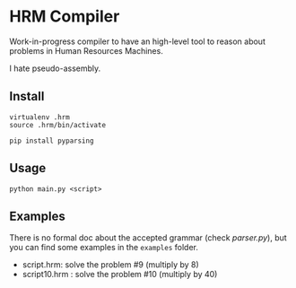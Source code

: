 HRM Compiler
============

Work-in-progress compiler to have an high-level tool
to reason about problems in Human Resources Machines.

I hate pseudo-assembly.

## Install

```
virtualenv .hrm
source .hrm/bin/activate

pip install pyparsing
```

## Usage

`python main.py <script>`

## Examples

There is no formal doc about the accepted grammar (check _parser.py_),
but you can find some examples in the `examples` folder.

* script.hrm: solve the problem #9 (multiply by 8)
* script10.hrm : solve the problem #10 (multiply by 40)
